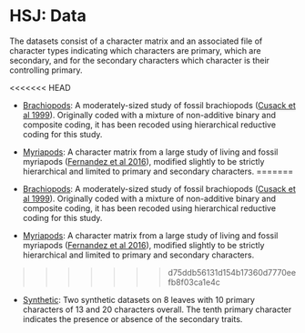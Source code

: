 # HSJ: Data #

The datasets consist of a character matrix and an associated file of character types indicating which characters are primary, which are secondary, and for the secondary characters which character is their controlling primary.

<<<<<<< HEAD
+ [Brachiopods](brachiopods_Cusack_et_al_1999):  A moderately-sized study of fossil brachiopods \([Cusack et al 1999](https://doi.org/10.1111/1475-4983.00098)\).  Originally coded with a mixture of non-additive binary and composite coding, it has been recoded using hierarchical reductive coding for this study.

+ [Myriapods](myriapods_Fernandez_et_al_2016):  A character matrix from a large study of living and fossil myriapods \([Fernandez et al 2016](https://doi.org/10.1093/sysbio/syw041)\), modified slightly to be strictly hierarchical and limited to primary and secondary characters.
=======
+ [Brachiopods](brachiopods_Cusack_et_al_1999/README.md):  A moderately-sized study of fossil brachiopods \([Cusack et al 1999](https://doi.org/10.1111/1475-4983.00098)\).  Originally coded with a mixture of non-additive binary and composite coding, it has been recoded using hierarchical reductive coding for this study.

+ [Myriapods](myriapods_Fernandez_et_al_2016/README.md):  A character matrix from a large study of living and fossil myriapods \([Fernandez et al 2016](https://doi.org/10.1093/sysbio/syw041)\), modified slightly to be strictly hierarchical and limited to primary and secondary characters.
>>>>>>> d75ddb56131d154b17360d7770eefb8f03ca1e4c

+ [Synthetic](synthetic_8_leaves):  Two synthetic datasets on 8 leaves with 10 primary characters of 13 and 20 characters overall.  The tenth primary character indicates the presence or absence of the secondary traits.
